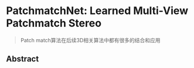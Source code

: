 # PatchmatchNet: Learned Multi-View Patchmatch Stereo
> Patch match算法在后续3D相关算法中都有很多的结合和应用
## Abstract
